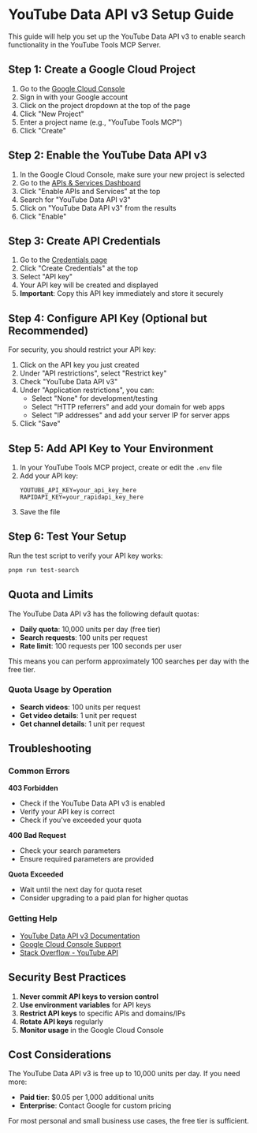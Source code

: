 # YouTube Data API v3 Setup Guide

This guide will help you set up the YouTube Data API v3 to enable search functionality in the YouTube Tools MCP Server.

## Step 1: Create a Google Cloud Project

1. Go to the [Google Cloud Console](https://console.cloud.google.com/)
2. Sign in with your Google account
3. Click on the project dropdown at the top of the page
4. Click "New Project"
5. Enter a project name (e.g., "YouTube Tools MCP")
6. Click "Create"

## Step 2: Enable the YouTube Data API v3

1. In the Google Cloud Console, make sure your new project is selected
2. Go to the [APIs & Services Dashboard](https://console.cloud.google.com/apis/dashboard)
3. Click "Enable APIs and Services" at the top
4. Search for "YouTube Data API v3"
5. Click on "YouTube Data API v3" from the results
6. Click "Enable"

## Step 3: Create API Credentials

1. Go to the [Credentials page](https://console.cloud.google.com/apis/credentials)
2. Click "Create Credentials" at the top
3. Select "API key"
4. Your API key will be created and displayed
5. **Important**: Copy this API key immediately and store it securely

## Step 4: Configure API Key (Optional but Recommended)

For security, you should restrict your API key:

1. Click on the API key you just created
2. Under "API restrictions", select "Restrict key"
3. Check "YouTube Data API v3"
4. Under "Application restrictions", you can:
   - Select "None" for development/testing
   - Select "HTTP referrers" and add your domain for web apps
   - Select "IP addresses" and add your server IP for server apps
5. Click "Save"

## Step 5: Add API Key to Your Environment

1. In your YouTube Tools MCP project, create or edit the `.env` file
2. Add your API key:
   ```env
   YOUTUBE_API_KEY=your_api_key_here
   RAPIDAPI_KEY=your_rapidapi_key_here
   ```
3. Save the file

## Step 6: Test Your Setup

Run the test script to verify your API key works:

```bash
pnpm run test-search
```

## Quota and Limits

The YouTube Data API v3 has the following default quotas:

- **Daily quota**: 10,000 units per day (free tier)
- **Search requests**: 100 units per request
- **Rate limit**: 100 requests per 100 seconds per user

This means you can perform approximately 100 searches per day with the free tier.

### Quota Usage by Operation

- **Search videos**: 100 units per request
- **Get video details**: 1 unit per request
- **Get channel details**: 1 unit per request

## Troubleshooting

### Common Errors

**403 Forbidden**
- Check if the YouTube Data API v3 is enabled
- Verify your API key is correct
- Check if you've exceeded your quota

**400 Bad Request**
- Check your search parameters
- Ensure required parameters are provided

**Quota Exceeded**
- Wait until the next day for quota reset
- Consider upgrading to a paid plan for higher quotas

### Getting Help

- [YouTube Data API v3 Documentation](https://developers.google.com/youtube/v3)
- [Google Cloud Console Support](https://cloud.google.com/support)
- [Stack Overflow - YouTube API](https://stackoverflow.com/questions/tagged/youtube-api)

## Security Best Practices

1. **Never commit API keys to version control**
2. **Use environment variables** for API keys
3. **Restrict API keys** to specific APIs and domains/IPs
4. **Rotate API keys** regularly
5. **Monitor usage** in the Google Cloud Console

## Cost Considerations

The YouTube Data API v3 is free up to 10,000 units per day. If you need more:

- **Paid tier**: $0.05 per 1,000 additional units
- **Enterprise**: Contact Google for custom pricing

For most personal and small business use cases, the free tier is sufficient.
